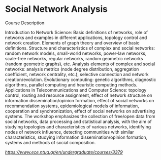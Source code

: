 # Social Network Analysis

Course Description 

Introduction to Network Science: Basic definitions of networks, role of networks and examples in different applications, topology control and network creation. Elements of graph theory and overview of basic definitions. Structure and characteristics of complex and social networks: random network models, small-world networks, power-law networks, scale-free networks, regular networks, random geometric networks (random geometric graphs), etc. Analysis elements of complex and social networks: analysis metrics (node ​​degree distribution, aggregation coefficient, network centrality, etc.), selective connection and network creation/evolution. Evolutionary computing: genetic algorithms, diagnostic algorithms, parallel computing and heuristic computing methods. Applications in Telecommunications and Computer Science: topology control, routing and resource assignment, effect of network structure on information dissemination/opinion formation, effect of social networks on recommendation systems, epidemiological models of information, cooperation and synchronization, effect of social networks on advertising systems. The workshop emphasizes the collection of free/open data from social networks, data processing and statistical analysis, with the aim of studying topologies and characteristics of various networks, identifying nodes of network influence, detecting communities with similar characteristics, studying information dissemination/opinion formation, systems and methods of social composition.

*https://www.ece.ntua.gr/en/undergraduate/courses/3379*
